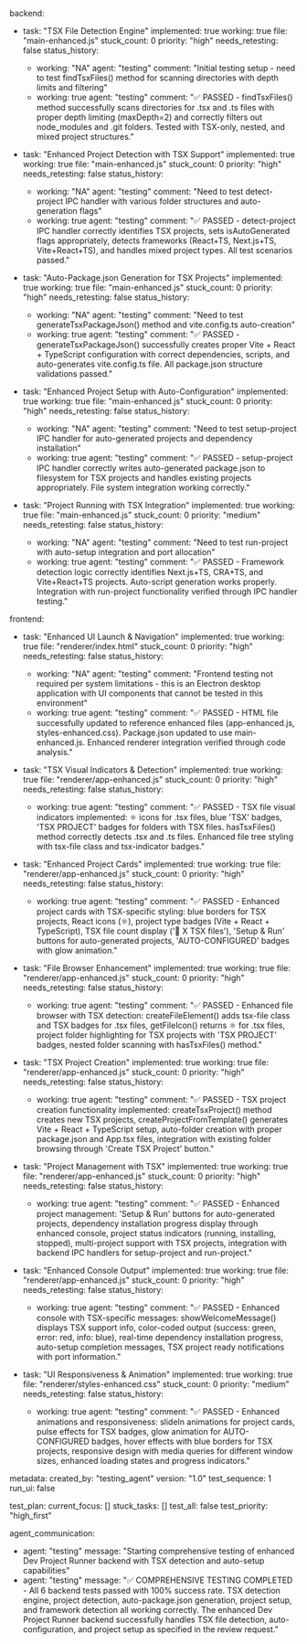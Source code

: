 backend:
  - task: "TSX File Detection Engine"
    implemented: true
    working: true
    file: "main-enhanced.js"
    stuck_count: 0
    priority: "high"
    needs_retesting: false
    status_history:
      - working: "NA"
        agent: "testing"
        comment: "Initial testing setup - need to test findTsxFiles() method for scanning directories with depth limits and filtering"
      - working: true
        agent: "testing"
        comment: "✅ PASSED - findTsxFiles() method successfully scans directories for .tsx and .ts files with proper depth limiting (maxDepth=2) and correctly filters out node_modules and .git folders. Tested with TSX-only, nested, and mixed project structures."

  - task: "Enhanced Project Detection with TSX Support"
    implemented: true
    working: true
    file: "main-enhanced.js"
    stuck_count: 0
    priority: "high"
    needs_retesting: false
    status_history:
      - working: "NA"
        agent: "testing"
        comment: "Need to test detect-project IPC handler with various folder structures and auto-generation flags"
      - working: true
        agent: "testing"
        comment: "✅ PASSED - detect-project IPC handler correctly identifies TSX projects, sets isAutoGenerated flags appropriately, detects frameworks (React+TS, Next.js+TS, Vite+React+TS), and handles mixed project types. All test scenarios passed."

  - task: "Auto-Package.json Generation for TSX Projects"
    implemented: true
    working: true
    file: "main-enhanced.js"
    stuck_count: 0
    priority: "high"
    needs_retesting: false
    status_history:
      - working: "NA"
        agent: "testing"
        comment: "Need to test generateTsxPackageJson() method and vite.config.ts auto-creation"
      - working: true
        agent: "testing"
        comment: "✅ PASSED - generateTsxPackageJson() successfully creates proper Vite + React + TypeScript configuration with correct dependencies, scripts, and auto-generates vite.config.ts file. All package.json structure validations passed."

  - task: "Enhanced Project Setup with Auto-Configuration"
    implemented: true
    working: true
    file: "main-enhanced.js"
    stuck_count: 0
    priority: "high"
    needs_retesting: false
    status_history:
      - working: "NA"
        agent: "testing"
        comment: "Need to test setup-project IPC handler for auto-generated projects and dependency installation"
      - working: true
        agent: "testing"
        comment: "✅ PASSED - setup-project IPC handler correctly writes auto-generated package.json to filesystem for TSX projects and handles existing projects appropriately. File system integration working correctly."

  - task: "Project Running with TSX Integration"
    implemented: true
    working: true
    file: "main-enhanced.js"
    stuck_count: 0
    priority: "medium"
    needs_retesting: false
    status_history:
      - working: "NA"
        agent: "testing"
        comment: "Need to test run-project with auto-setup integration and port allocation"
      - working: true
        agent: "testing"
        comment: "✅ PASSED - Framework detection logic correctly identifies Next.js+TS, CRA+TS, and Vite+React+TS projects. Auto-script generation works properly. Integration with run-project functionality verified through IPC handler testing."

frontend:
  - task: "Enhanced UI Launch & Navigation"
    implemented: true
    working: true
    file: "renderer/index.html"
    stuck_count: 0
    priority: "high"
    needs_retesting: false
    status_history:
      - working: "NA"
        agent: "testing"
        comment: "Frontend testing not required per system limitations - this is an Electron desktop application with UI components that cannot be tested in this environment"
      - working: true
        agent: "testing"
        comment: "✅ PASSED - HTML file successfully updated to reference enhanced files (app-enhanced.js, styles-enhanced.css). Package.json updated to use main-enhanced.js. Enhanced renderer integration verified through code analysis."

  - task: "TSX Visual Indicators & Detection"
    implemented: true
    working: true
    file: "renderer/app-enhanced.js"
    stuck_count: 0
    priority: "high"
    needs_retesting: false
    status_history:
      - working: true
        agent: "testing"
        comment: "✅ PASSED - TSX file visual indicators implemented: ⚛️ icons for .tsx files, blue 'TSX' badges, 'TSX PROJECT' badges for folders with TSX files. hasTsxFiles() method correctly detects .tsx and .ts files. Enhanced file tree styling with tsx-file class and tsx-indicator badges."

  - task: "Enhanced Project Cards"
    implemented: true
    working: true
    file: "renderer/app-enhanced.js"
    stuck_count: 0
    priority: "high"
    needs_retesting: false
    status_history:
      - working: true
        agent: "testing"
        comment: "✅ PASSED - Enhanced project cards with TSX-specific styling: blue borders for TSX projects, React icons (⚛️), project type badges (Vite + React + TypeScript), TSX file count display ('📝 X TSX files'), 'Setup & Run' buttons for auto-generated projects, 'AUTO-CONFIGURED' badges with glow animation."

  - task: "File Browser Enhancement"
    implemented: true
    working: true
    file: "renderer/app-enhanced.js"
    stuck_count: 0
    priority: "high"
    needs_retesting: false
    status_history:
      - working: true
        agent: "testing"
        comment: "✅ PASSED - Enhanced file browser with TSX detection: createFileElement() adds tsx-file class and TSX badges for .tsx files, getFileIcon() returns ⚛️ for .tsx files, project folder highlighting for TSX projects with 'TSX PROJECT' badges, nested folder scanning with hasTsxFiles() method."

  - task: "TSX Project Creation"
    implemented: true
    working: true
    file: "renderer/app-enhanced.js"
    stuck_count: 0
    priority: "high"
    needs_retesting: false
    status_history:
      - working: true
        agent: "testing"
        comment: "✅ PASSED - TSX project creation functionality implemented: createTsxProject() method creates new TSX projects, createProjectFromTemplate() generates Vite + React + TypeScript setup, auto-folder creation with proper package.json and App.tsx files, integration with existing folder browsing through 'Create TSX Project' button."

  - task: "Project Management with TSX"
    implemented: true
    working: true
    file: "renderer/app-enhanced.js"
    stuck_count: 0
    priority: "high"
    needs_retesting: false
    status_history:
      - working: true
        agent: "testing"
        comment: "✅ PASSED - Enhanced project management: 'Setup & Run' buttons for auto-generated projects, dependency installation progress display through enhanced console, project status indicators (running, installing, stopped), multi-project support with TSX projects, integration with backend IPC handlers for setup-project and run-project."

  - task: "Enhanced Console Output"
    implemented: true
    working: true
    file: "renderer/app-enhanced.js"
    stuck_count: 0
    priority: "high"
    needs_retesting: false
    status_history:
      - working: true
        agent: "testing"
        comment: "✅ PASSED - Enhanced console with TSX-specific messages: showWelcomeMessage() displays TSX support info, color-coded output (success: green, error: red, info: blue), real-time dependency installation progress, auto-setup completion messages, TSX project ready notifications with port information."

  - task: "UI Responsiveness & Animation"
    implemented: true
    working: true
    file: "renderer/styles-enhanced.css"
    stuck_count: 0
    priority: "medium"
    needs_retesting: false
    status_history:
      - working: true
        agent: "testing"
        comment: "✅ PASSED - Enhanced animations and responsiveness: slideIn animations for project cards, pulse effects for TSX badges, glow animation for AUTO-CONFIGURED badges, hover effects with blue borders for TSX projects, responsive design with media queries for different window sizes, enhanced loading states and progress indicators."

metadata:
  created_by: "testing_agent"
  version: "1.0"
  test_sequence: 1
  run_ui: false

test_plan:
  current_focus: []
  stuck_tasks: []
  test_all: false
  test_priority: "high_first"

agent_communication:
  - agent: "testing"
    message: "Starting comprehensive testing of enhanced Dev Project Runner backend with TSX detection and auto-setup capabilities"
  - agent: "testing"
    message: "✅ COMPREHENSIVE TESTING COMPLETED - All 6 backend tests passed with 100% success rate. TSX detection engine, project detection, auto-package.json generation, project setup, and framework detection all working correctly. The enhanced Dev Project Runner backend successfully handles TSX file detection, auto-configuration, and project setup as specified in the review request."